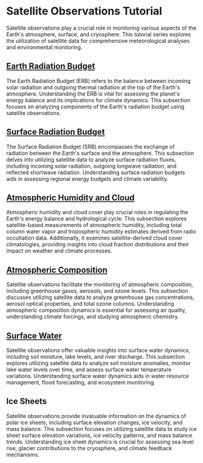 # Satellite Observations Tutorial

Satellite observations play a crucial role in monitoring various aspects of the Earth's atmosphere, surface, and cryosphere. This tutorial series explores the utilization of satellite data for comprehensive meteorological analyses and environmental monitoring.

## [Earth Radiation Budget](./erb.md)

The Earth Radiation Budget (ERB) refers to the balance between incoming solar radiation and outgoing thermal radiation at the top of the Earth's atmosphere. Understanding the ERB is vital for assessing the planet's energy balance and its implications for climate dynamics. This subsection focuses on analyzing components of the Earth's radiation budget using satellite observations.

## [Surface Radiation Budget](./srb.md)

The Surface Radiation Budget (SRB) encompasses the exchange of radiation between the Earth's surface and the atmosphere. This subsection delves into utilizing satellite data to analyze surface radiation fluxes, including incoming solar radiation, outgoing longwave radiation, and reflected shortwave radiation. Understanding surface radiation budgets aids in assessing regional energy budgets and climate variability.

## [Atmospheric Humidity and Cloud](./atmos-humidity-cloud.md)

Atmospheric humidity and cloud cover play crucial roles in regulating the Earth's energy balance and hydrological cycle. This subsection explores satellite-based measurements of atmospheric humidity, including total column water vapor and tropospheric humidity estimates derived from radio occultation data. Additionally, it examines satellite-derived cloud cover climatologies, providing insights into cloud fraction distributions and their impact on weather and climate processes.

## [Atmospheric Composition](./atmos-composition.md)

Satellite observations facilitate the monitoring of atmospheric composition, including greenhouse gases, aerosols, and ozone levels. This subsection discusses utilizing satellite data to analyze greenhouse gas concentrations, aerosol optical properties, and total ozone columns. Understanding atmospheric composition dynamics is essential for assessing air quality, understanding climate forcings, and studying atmospheric chemistry.

## [Surface Water](./surface-water.md)

Satellite observations offer valuable insights into surface water dynamics, including soil moisture, lake levels, and river discharge. This subsection explores utilizing satellite data to analyze soil moisture anomalies, monitor lake water levels over time, and assess surface water temperature variations. Understanding surface water dynamics aids in water resource management, flood forecasting, and ecosystem monitoring.

## Ice Sheets

Satellite observations provide invaluable information on the dynamics of polar ice sheets, including surface elevation changes, ice velocity, and mass balance. This subsection focuses on utilizing satellite data to study ice sheet surface elevation variations, ice velocity patterns, and mass balance trends. Understanding ice sheet dynamics is crucial for assessing sea level rise, glacier contributions to the cryosphere, and climate feedback mechanisms.
